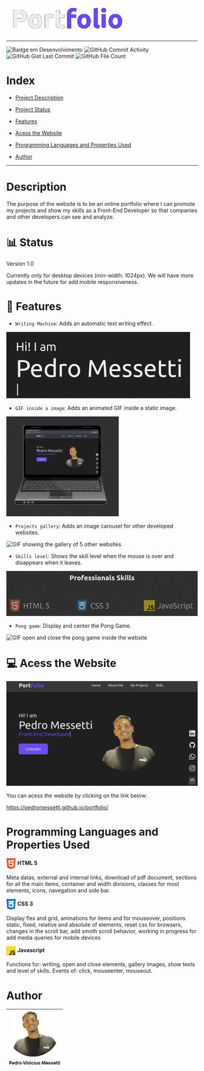![Logo Portfolio](/img/logo-portfolio.png)
<hr>

![Badge em Desenvolvimento](https://img.shields.io/static/v1?label=STATUS&message=%20V1.0&color=GREEN&style=for-the-badge)
![GitHub Commit Activity](https://img.shields.io/github/commit-activity/m/eslint/eslint?style=for-the-badge)
![GitHub Gist Last Commit](https://img.shields.io/github-gist/last-commit/8710649?style=for-the-badge)
![GitHub File Count](https://img.shields.io/github/directory-file-count/badges/shields?style=for-the-badge)

# Index
* [Project Description](#description)

* [Project Status](#bar_chart-status)

* [Features](#hammer-features)

* [Acess the Website](#computer-acess-the-website)

* [Programming Languages and Properties Used](#programming-languages-and-properties-used)

* [Author](#author)
<hr>

# Description
<p>The purpose of the website is to be an online portfolio where I can promote my projects and show my skills as a Front-End Developer so that companies and other developers can see and analyze.</p>

# :bar_chart: Status
<p>Version 1.0</p>
<p>Currently only for desktop devices (min-width: 1024px). We will have more updates in the future for add mobile responsiveness.</p>

# :hammer: Features
- `Writing Machine`: Adds an automatic text writing effect.

![GIF showing the writing machine feature](/img/writing-machine.gif)
- `GIF inside a image`: Adds an animated GIF inside a static image.

![GIF showing the gif of the page inside of a notebook](/img/gif-inside-image.gif)
- `Projects gallery`: Adds an image carousel for other developed websites.

![GIF showing the gallery of 5 other websites](/img/project-gallery.gif)
- `Skills level`: Shows the skill level when the mouse is over and disappears when it leaves.

![GIF showing the skill leve of html, css and javascript](/img/skills-level.gif)
- `Pong game`: Display and center the Pong Game.

![GIF open and close the pong game inside the website](/img/pong-game.gif)

# :computer: Acess the Website

![Image of the website home page](/img/banner-portfolio.png)

You can acess the website by clicking on the link below:

https://pedromessetti.github.io/portfolio/

# Programming Languages and Properties Used
 <img src="img/html5.png" width=25px align="center"> **HTML 5**
<p>Meta datas, external and internal links, download of pdf document, sections for all the main items, container and width divisions, classes for most elements, icons, navegation and side bar.</p>

<img src="img/css3.png" width=25px align="center"> **CSS 3**
<p>Display flex and grid, animations for items and for mouseover, positions static, fixed, relative and absolute of elements, reset css for browsers, changes in the scroll bar, add smoth scroll behavior, working in progress for add media queries for mobile devices</p>

<img src="img/js.png" width=25px align="center"> **Javascript**
<p>Functions for: writing, open and close elements, gallery images, show texts and level of skills. Events of: click, mouseenter, mouseout.</p>

# Author
| [<img src="img/eu.png" width=115><br><sub>Pedro Vinicius Messetti</sub>](https://github.com/pedromessetti) |
| :---: |
